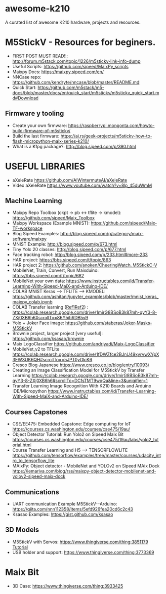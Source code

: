 # awesome-k210
A curated list of awesome K210 hardware, projects and resources.


# M5StickV - Resources for beginers.

* FIRST POST MUST READ!!: http://forum.m5stack.com/topic/1226/m5stickv-link-info-dump
* Useful Scripts: https://github.com/sipeed/MaixPy_scripts
* Maixpy Docs: https://maixpy.sipeed.com/en/
* NNCase repo: https://github.com/kendryte/nncase/blob/master/README.md
* Quick Start: https://github.com/m5stack/m5-docs/blob/master/docs/en/quick_start/m5stickv/m5stickv_quick_start.md#Download


## Firmware y tooling
* Create your own firmware: https://raspberrypi.mongonta.com/howto-build-firmware-of-m5stickv/
* Build the last firmware: https://ai.rs/geek-projects/m5stickv-how-to-flash-micropython-maix-series-k210/
* What is a Kfpg package?: http://blog.sipeed.com/p/390.html

# USEFUL LIBRARIES
* aXeleRate https://github.com/AIWintermuteAI/aXeleRate
* Video aXeleRate https://www.youtube.com/watch?v=8lp_45duWmM

## Machine Learning
* Maixpy Repo Toolbox (ckpt  ->  pb  <->  tflite  ->  kmodel): https://github.com/sipeed/Maix_Toolbox
* Maixpy Workspace (Example MNIST): https://github.com/sipeed/Maix-TF-workspace
* Blog Sipeed Examples: http://blog.sipeed.com/p/category/maix-software/maixpy
* MNIST Example: http://blog.sipeed.com/p/673.html
* Tiny Yolo 20 classes: http://blog.sipeed.com/p/677.html
* Face tracking robot: http://blog.sipeed.com/p/233.html#more-233
* HAR project: https://bbs.sipeed.com/t/topic/863
* HAR project 2: https://github.com/anoken/CheeringWatch_M5StickC-V
* MobileNet, Train, Convert, Run Maixduino: https://bbs.sipeed.com/t/topic/682
* MobileNet your own data: https://www.instructables.com/id/Transfer-Learning-With-Sipeed-MaiX-and-Arduino-IDE/
* COLAB MNIST Keras --> TFLITE --> KMODEL: https://github.com/ashitani/jupyter_examples/blob/master/mnist_keras_maixpy_colab.ipynb
* COLAB Transfer learning ([Ref1](https://iotdiary.blogspot.com/2019/07/maixpy-go-mobilenet-transfer-learning.html)[Ref2](https://www.instructables.com/id/Transfer-Learning-With-Sipeed-MaiX-and-Arduino-IDE/)) : https://colab.research.google.com/drive/1mirG8BSoB3k87mh-qyY3-8-ZXj0XB6h6#scrollTo=86Y5ihRDB5v9
* Yolo + Joker Face image: https://github.com/staberas/Joker-Masks-M5StickV
* Brownie project, larger project [very useful]: https://github.com/ksasao/brownie
* Maix LogoClassifier https://github.com/andriyadi/Maix-LogoClassifier
* MobileNet_v2 to TFLite https://colab.research.google.com/drive/1fDWZfce2BJnU49xyrvwXYpX3EW3UK6QH#scrollTo=o5JPT0yOkiK6
* Cresco Blog Japanese https://www.cresco.co.jp/blog/entry/10093/
* Creating an Image Classification Model for M5StickV by Transfer Learning https://colab.research.google.com/drive/1mirG8BSoB3k87mh-qyY3-8-ZXj0XB6h6#scrollTo=DCfsTMT9wqQa&line=3&uniqifier=1
* Transfer Learning Image Recognition With K210 Boards and Arduino IDE/Micropython https://www.instructables.com/id/Transfer-Learning-With-Sipeed-MaiX-and-Arduino-IDE/

## Courses Capstones
* CSE/EE475: Embedded Capstone: Edge computing for IoT https://courses.cs.washington.edu/courses/cse475/19au/
* Object Detector Tutorial: Run Yolo2 on Sipeed Maix Bit https://courses.cs.washington.edu/courses/cse475/19au/labs/yolo2_tutorial.html
* Course Transfer Learning and H5 --> TENSORFLOWLITE https://github.com/tensorflow/examples/tree/master/courses/udacity_intro_to_tensorflow_lite
* MAixPy: Object detector - MobileNet and YOLOv2 on Sipeed MAix Dock https://lemariva.com/blog/rss/maixpy-object-detector-mobilenet-and-yolov2-sipeed-maix-dock

## Communications

* UART communication Example M5StickV--Arduino: https://qiita.com/nnn112358/items/5efd926fea20cd6c2c43
* Ksasao Examples: https://gist.github.com/ksasao

## 3D Models

* M5StickV with Servos: https://www.thingiverse.com/thing:3851179 [Tutorial](https://yoichi-41.hatenablog.com/entry/2019/09/13/232137)
* USB holder and support: https://www.thingiverse.com/thing:3773369

# Maix Bit

* 3D Case: https://www.thingiverse.com/thing:3933425
